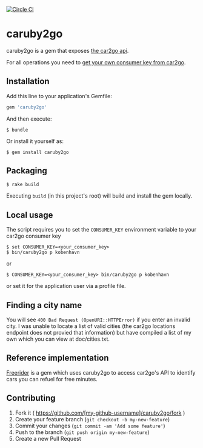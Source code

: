 [![Circle CI](https://circleci.com/gh/eebbesen/caruby2go.svg?style=shield)](https://circleci.com/gh/eebbesen/caruby2go)

# caruby2go

caruby2go is a gem that exposes [the car2go api](https://code.google.com/p/car2go/wiki/index_v2_1).

For all operations you need to [get your own consumer key from car2go](https://www.car2go.com/en/austin/car2go-apps/).

## Installation

Add this line to your application's Gemfile:

```ruby
gem 'caruby2go'
```

And then execute:

    $ bundle

Or install it yourself as:

    $ gem install caruby2go

## Packaging

    $ rake build

Executing `build` (in this project's root) will build and install the gem locally.

## Local usage
The script requires you to set the `CONSUMER_KEY` environment variable to your car2go consumer key

    $ set CONSUMER_KEY=<your_consumer_key>
    $ bin/caruby2go p kobenhavn
or 

    $ CONSUMER_KEY=<your_consumer_key> bin/caruby2go p kobenhavn
or set it for the application user via a profile file.

## Finding a city name
You will see `400 Bad Request (OpenURI::HTTPError)` if you enter an invalid city.  I was unable to locate a list of valid cities (the car2go locations endpoint does not provied that information) but have compiled a list of my own which you can view at doc/cities.txt.

## Reference implementation
[Freerider](https://github.com/eebbesen/freerider) is a gem which uses caruby2go to access car2go's API to identify cars you can refuel for free minutes.

## Contributing

1. Fork it ( https://github.com/[my-github-username]/caruby2go/fork )
2. Create your feature branch (`git checkout -b my-new-feature`)
3. Commit your changes (`git commit -am 'Add some feature'`)
4. Push to the branch (`git push origin my-new-feature`)
5. Create a new Pull Request
